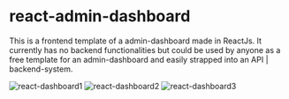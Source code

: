 # react-admin-dashboard

This is a frontend template of a admin-dashboard made in ReactJs. 
It currently has no backend functionalities but could be used by anyone as a free template for an admin-dashboard and easily strapped into an API | backend-system.

![react-dashboard1](https://user-images.githubusercontent.com/68021511/164170976-0d4baa0e-ffcf-4e92-86b2-b184063e53b5.png)
![react-dashboard2](https://user-images.githubusercontent.com/68021511/164170980-c49dd05a-77c7-49c5-b4fd-807aee988d84.png)
![react-dashboard3](https://user-images.githubusercontent.com/68021511/164170985-135e74bf-cba0-4c3f-871a-275740271fd6.png)
